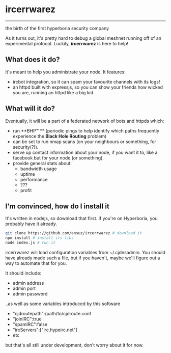 # ircerrwarez

***

the birth of the first hyperboria security company

As it turns out, it's pretty hard to debug a global meshnet running off of an experimental protocol. Luckily, **ircerrwarez** is here to help!

## What does it do?

It's meant to help you administrate your node. It features:

* ircbot integration, so it can spam your favourite channels with its logs!
* an httpd built with expressjs, so you can show your friends how wicked you are, running an httpd like a big kid.

## What will it do?

Eventually, it will be a part of a federated network of bots and httpds which:

* run **BHP™ ** (periodic pings to help identify which paths frequently experience the **Black Hole Routing** problem)
* can be set to run nmap scans (on your neighbours or something, for security(?)).
* serve up contact information about your node, if you want it to, like a facebook but for your node (or something).
* provide general stats about:
  + bandwidth usage
  + uptime
  + performance
  + ???
  + profit

## I'm convinced, how do I install it

It's written in nodejs, so download that first. If you're on Hyperboria, you probably have it already.

```bash
git clone https://github.com/ansuz/ircerrwarez # download it
npm install # install its libs
node index.js # run it 
```

ircerrwarez will load configuration variables from ~/.cjdnsadmin. You should have already made such a file, but if you haven't, maybe we'll figure out a way to automate that for you.

It should include:

* admin address
* admin port
* admin password

..as well as some variables introduced by this software

* "cjdroutepath":/path/to/cjdroute.conf
* "joinIRC":true
* "spamIRC":false
* "ircServers":["irc.hypeirc.net"]
* etc

but that's all still under development, don't worry about it for now.




